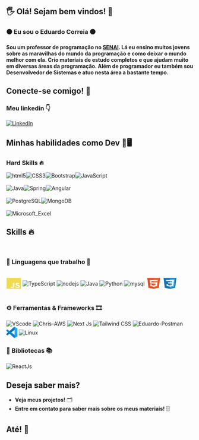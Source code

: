## 🖐️ Olá! Sejam bem vindos! 🤝

### ⚫ Eu sou o **Eduardo Correia** ⚫

**Sou um professor de programação no [SENAI](https://www.portaldaindustria.com.br/senai/). Lá eu ensino muitos jovens sobre as maravilhas do mundo da programação e como deixar o mundo melhor com ela. Crio materiais de estudo completos e que ajudam muito em diversas áreas da programação. Além de programador eu também sou Desenvolvedor de Sistemas e atuo nesta área a bastante tempo.**

## Conecte-se comigo! 📡
### Meu linkedin 👇
[![LinkedIn](https://img.shields.io/badge/LinkedIn-0077B5?style=for-the-badge&logo=linkedin&logoColor=white)](https://www.linkedin.com/in/eduardo-correia-dev/)
##

## Minhas habilidades como **Dev** 🥷🖥️

### Hard Skills 🔥

<div  style="display: flex">
    <img align='center' alt='html5' src='https://img.shields.io/badge/HTML5-E34F26?style=for-the-badge&logo=html5&logoColor=white' />
    <img align='center' alt='CSS3' src='https://img.shields.io/badge/CSS3-1572B6?style=for-the-badge&logo=css3&logoColor=white' />
    <img align='center' alt='Bootstrap' src='https://img.shields.io/badge/Bootstrap-563D7C?style=for-the-badge&logo=bootstrap&logoColor=white' />
    <img align='center' alt='JavaScript' src='https://img.shields.io/badge/JavaScript-F7DF1E?style=for-the-badge&logo=javascript&logoColor=black' />
   </div><br/>

<div style="display: flex">
    <img align='center' alt='Java' src='https://img.shields.io/badge/Java-ED8B00?style=for-the-badge&logo=java&logoColor=white' />
    <img align='center' alt='Spring' src='https://img.shields.io/badge/Spring-6DB33F?style=for-the-badge&logo=spring&logoColor=white' />
    <img align='center' alt='Angular' src='https://img.shields.io/badge/Angular-DD0031?style=for-the-badge&logo=angular&logoColor=white' />
</div><br/>

<div style="display: flex">
    <img align='center' alt='PostgreSQL' src='https://img.shields.io/badge/PostgreSQL-316192?style=for-the-badge&logo=postgresql&logoColor=white' />
    <img align='center' alt='MongoDB' src='https://img.shields.io/badge/MongoDB-4EA94B?style=for-the-badge&logo=mongodb&logoColor=white' />
</div><br/>

<div style="display: flex"><br/>
    <img align='center' alt='Microsoft_Excel' src='https://img.shields.io/badge/Microsoft_Excel-217346?style=for-the-badge&logo=microsoft-excel&logoColor=white' />
</div>

## Skills 🔥
<!-- Skills: Programming Languages -->
<div style="flex-basis: 48%;"><br/>

  <h3>📝 Linguagens que trabalho 💼</h3><br/>
  <img align="center" alt="Js" height="30" width="40" src="https://raw.githubusercontent.com/devicons/devicon/master/icons/javascript/javascript-plain.svg">
  <img align="center" alt="TypeScript" height="30" width="40" src="https://cdn.jsdelivr.net/gh/devicons/devicon/icons/typescript/typescript-original.svg">
  <img align="center" alt="nodejs" height="30" width="40" src="https://cdn.jsdelivr.net/gh/devicons/devicon/icons/nodejs/nodejs-original.svg">
  <img align="center" alt="Java" height="30" width="40" src="https://cdn.jsdelivr.net/gh/devicons/devicon/icons/java/java-original.svg">   
  <img align="center" alt="Python" height="30" width="40" src="https://cdn.jsdelivr.net/gh/devicons/devicon/icons/python/python-original.svg" />
  <img align="center" alt="mysql" height="30" width="40" src="https://cdn.jsdelivr.net/gh/devicons/devicon/icons/mysql/mysql-original.svg">
  <img align="center" alt="HTML" height="30" width="40" src="https://raw.githubusercontent.com/devicons/devicon/master/icons/html5/html5-original.svg">
  <img align="center" alt="CSS" height="30" width="40" src="https://raw.githubusercontent.com/devicons/devicon/master/icons/css3/css3-original.svg">
</div>
<br/>
<!-- Skills: Tools & Frameworks -->
<div style="flex-basis: 40%;">
  <h3>⚙️ Ferramentas & Frameworks 🎞️</h3>
  <img align="center" alt="VScode" height="30" width="40" src="https://cdn.jsdelivr.net/gh/devicons/devicon/icons/vscode/vscode-original.svg">
  <img align="center" alt="Chris-AWS" height="30" width="40" src="https://cdn.jsdelivr.net/gh/devicons/devicon/icons/git/git-original.svg">
  <img align="center" alt="Next Js" height="30" width="40" src="https://cdn.jsdelivr.net/gh/devicons/devicon/icons/nextjs/nextjs-original.svg">
  <img align="center" alt="Tailwind CSS" height="80" width="80" src="https://cdn.jsdelivr.net/gh/devicons/devicon/icons/tailwindcss/tailwindcss-original-wordmark.svg">
  <img align="center" alt="Eduardo-Postman" height="30" width="40" src="https://www.vectorlogo.zone/logos/getpostman/getpostman-icon.svg">
  <img align="center" alt="Eduardo-VSCode" height="30" width="30" src="https://raw.githubusercontent.com/devicons/devicon/master/icons/vscode/vscode-original.svg">
  <img align="center" alt="Linux" height="30" width="40" src="https://cdn.jsdelivr.net/gh/devicons/devicon@latest/icons/linux/linux-original.svg">
</div>
  <!-- Skills: Libraries -->
<div style="flex-basis: 48%;">
  <h3>📖 Bibliotecas 📚</h3>
  <img align="center" alt="ReactJs" height="30" width="40" src="https://cdn.jsdelivr.net/gh/devicons/devicon/icons/react/react-original.svg">
</div>

## Deseja saber mais?

- **Veja meus projetos!** 🗂️
- **Entre em contato para saber mais sobre os meus materiais!** 🗄️

## Até! 👋